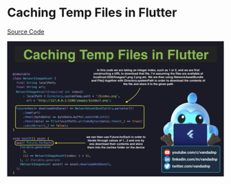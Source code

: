 # Caching Temp Files in Flutter

[Source Code](caching-temp-files-in-flutter.dart)

![](caching-temp-files-in-flutter.jpg)
